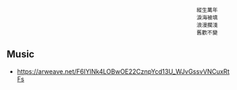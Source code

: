 ```
                                                            縱生萬年
                                                            淚海被填
                                                            浪漫擱淺
                                                            舊歡不變
```



## Music

* https://arweave.net/F6IYlNk4LOBwOE22CznpYcd13U_WJvGssvVNCuxRtFs